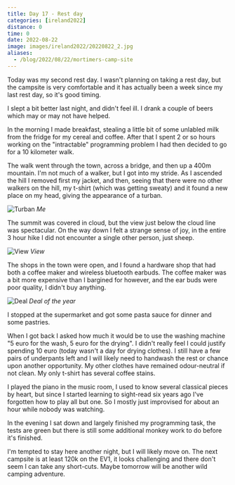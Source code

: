 ```yaml
--- 
title: Day 17 - Rest day
categories: [ireland2022]
distance: 0
time: 0
date: 2022-08-22
image: images/ireland2022/20220822_2.jpg
aliases:
  - /blog/2022/08/22/mortimers-camp-site
---
```


Today was my second rest day. I wasn't planning on taking a rest day, but the
campsite is very comfortable and it has actually been a week since my last
rest day, so it's good timing.

I slept a bit better last night, and didn't feel ill. I drank a couple of
beers which may or may not have helped.

In the morning I made breakfast, stealing a little bit of some unlabled milk
from the fridge for my cereal and coffee. After that I spent 2 or so hours
working on the "intractable" programming problem I had then decided to go for
a 10 kilometer walk.

The walk went through the town, across a bridge, and then up a 400m mountain.
I'm not much of a walker, but I got into my stride. As I ascended the hill I
removed first my jacket, and then, seeing that there were no other walkers on
the hill, my t-shirt (which was getting sweaty) and it found a new place on my
head, giving the appearance of a turban. 

![Turban](/images/ireland2022/20220822_1.jpg) 
*Me*

The summit was covered in cloud, but the view just below the cloud line was
spectacular. On the way down I felt a strange sense of joy, in the entire 3
hour hike I did not encounter a single other person, just sheep.

![View](/images/ireland2022/20220822_2.jpg) 
*View*

The shops in the town were open, and I found a hardware shop that had both a
coffee maker and wireless bluetooth earbuds. The coffee maker was a bit more
expensive than I bargined for however, and the ear buds were poor quality, I
didn't buy anything.

![Deal](/images/ireland2022/20220822_3.jpg) 
*Deal of the year*

I stopped at the supermarket and got some pasta sauce for dinner and some
pastries.

When I got back I asked how much it would be to use the washing machine "5
euro for the wash, 5 euro for the drying". I didn't really feel I could
justify spending 10 euro (today wasn't a day for drying clothes). I still have
a few pairs of underpants left and I will likely need to handwash the rest or
chance upon another opportunity. My other clothes have remained odour-neutral
if not clean. My only t-shirt has several coffee stains.

I played the piano in the music room, I used to know several classical pieces
by heart, but since I started learning to sight-read six years ago I've
forgotten how to play all but one. So I mostly just improvised for about an
hour while nobody was watching.

In the evening I sat down and largely finished my programming task, the tests
are green but there is still some additional monkey work to do before it's
finished.

I'm tempted to stay here another night, but I will likely move on. The next
campsite is at least 120k on the EV1, it looks challenging and there don't
seem I can take any short-cuts. Maybe tomorrow will be another wild camping
adventure.
